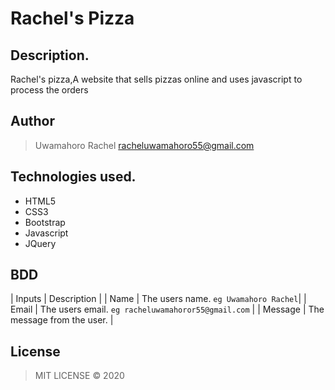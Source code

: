# Rachel's Pizza
## Description.
Rachel's pizza,A website that sells pizzas online and uses javascript to process the orders 

## Author
>Uwamahoro Rachel
>racheluwamahoro55@gmail.com

## Technologies used.
* HTML5
* CSS3
* Bootstrap
* Javascript
* JQuery


## BDD
| Inputs |  Description |
| Name   | The users name. `eg Uwamahoro Rachel`|
| Email     | The users email. ``eg racheluwamahoror55@gmail.com``   |
| Message    | The message from the user.   |

## License
>MIT LICENSE &copy; 2020 
